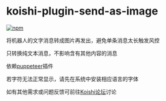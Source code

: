 # koishi-plugin-send-as-image

[![npm](https://img.shields.io/npm/v/koishi-plugin-send-as-image?style=flat-square)](https://www.npmjs.com/package/koishi-plugin-send-as-image)

将机器人的文字消息转成图片再发出，避免单条消息太长触发风控

只转换纯文本消息，不影响含有其他内容的消息

依赖[puppeteer](https://puppeteer.koishi.chat/)插件

若字符无法正常显示，请先在系统中安装相应语言的字体

如有其他需求或问题反馈可前往[Koishi论坛](https://forum.koishi.xyz/)讨论
